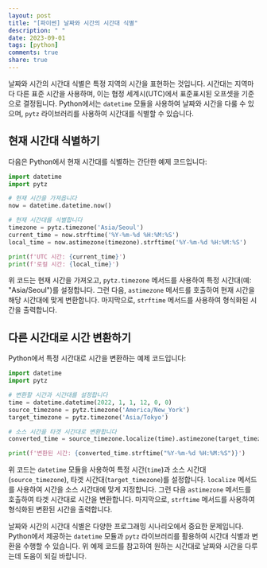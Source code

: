 ```yaml
---
layout: post
title: "[파이썬] 날짜와 시간의 시간대 식별"
description: " "
date: 2023-09-01
tags: [python]
comments: true
share: true
---
```


날짜와 시간의 시간대 식별은 특정 지역의 시간을 표현하는 것입니다. 시간대는 지역마다 다른 표준 시간을 사용하며, 이는 협정 세계시(UTC)에서 표준표시된 오프셋을 기준으로 결정됩니다. Python에서는 `datetime` 모듈을 사용하여 날짜와 시간을 다룰 수 있으며, `pytz` 라이브러리를 사용하여 시간대를 식별할 수 있습니다.

## 현재 시간대 식별하기

다음은 Python에서 현재 시간대를 식별하는 간단한 예제 코드입니다:

```python
import datetime
import pytz

# 현재 시간을 가져옵니다
now = datetime.datetime.now()

# 현재 시간대를 식별합니다
timezone = pytz.timezone('Asia/Seoul')
current_time = now.strftime('%Y-%m-%d %H:%M:%S')
local_time = now.astimezone(timezone).strftime('%Y-%m-%d %H:%M:%S')

print(f'UTC 시간: {current_time}')
print(f'로컬 시간: {local_time}')
```

위 코드는 현재 시간을 가져오고, `pytz.timezone` 메서드를 사용하여 특정 시간대(예: "Asia/Seoul")를 설정합니다. 그런 다음, `astimezone` 메서드를 호출하여 현재 시간을 해당 시간대에 맞게 변환합니다. 마지막으로, `strftime` 메서드를 사용하여 형식화된 시간을 출력합니다.

## 다른 시간대로 시간 변환하기

Python에서 특정 시간대로 시간을 변환하는 예제 코드입니다:

```python
import datetime
import pytz

# 변환할 시간과 시간대를 설정합니다
time = datetime.datetime(2022, 1, 1, 12, 0, 0)
source_timezone = pytz.timezone('America/New_York')
target_timezone = pytz.timezone('Asia/Tokyo')

# 소스 시간을 타겟 시간대로 변환합니다
converted_time = source_timezone.localize(time).astimezone(target_timezone)

print(f'변환된 시간: {converted_time.strftime("%Y-%m-%d %H:%M:%S")}')
```

위 코드는 `datetime` 모듈을 사용하여 특정 시간(`time`)과 소스 시간대(`source_timezone`), 타겟 시간대(`target_timezone`)를 설정합니다. `localize` 메서드를 사용하여 시간을 소스 시간대에 맞게 지정합니다. 그런 다음 `astimezone` 메서드를 호출하여 타겟 시간대로 시간을 변환합니다. 마지막으로, `strftime` 메서드를 사용하여 형식화된 변환된 시간을 출력합니다.

날짜와 시간의 시간대 식별은 다양한 프로그래밍 시나리오에서 중요한 문제입니다. Python에서 제공하는 `datetime` 모듈과 `pytz` 라이브러리를 활용하여 시간대 식별과 변환을 수행할 수 있습니다. 위 예제 코드를 참고하여 원하는 시간대로 날짜와 시간을 다루는데 도움이 되길 바랍니다.